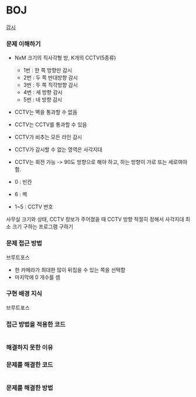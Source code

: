 # BOJ
[감시](https://www.acmicpc.net/problem/15683)

### 문제 이해하기
- NxM 크기의 직사각형 방, K개의 CCTV(5종류)
  - 1번 : 한 쪽 방향만 감시
  - 2번 : 두 쪽 반대방향 감시
  - 3번 : 두 쪽 직각방향 감시
  - 4번 : 세 방향 감시
  - 5번 : 네 방향 감시

- CCTV는 벽을 통과할 수 없음
- CCTV는 CCTV를 통과할 수 있음
- CCTV가 비추는 모든 라인 감시
- CCTV가 감시할 수 없는 영역은 사각지대
- CCTV는 회전 가능 -> 90도 방향으로 해야 하고, 하는 방향이 가로 또는 세로여야 함.
- 0 : 빈칸
- 6 : 벽
- 1~5 : CCTV 번호

사무실 크기와 상태, CCTV 정보가 주어졌을 때 CCTV 방향 적절히 정해서 사각지대 최소 크기 구하는 프로그램 구하기

### 문제 접근 방법
브루트포스
- 한 카메라가 최대한 많이 뒤집을 수 있는 쪽을 선택함
- 마지막에 0 개수를 셈

### 구현 배경 지식
브루트포스

### 접근 방법을 적용한 코드
```

```
### 해결하지 못한 이유


### 문제를 해결한 코드
```

```

### 문제를 해결한 방법
